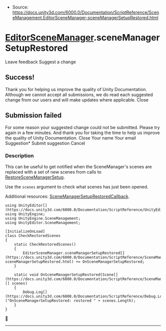 * Source: https://docs.unity3d.com/6000.0/Documentation/ScriptReference/SceneManagement.EditorSceneManager-sceneManagerSetupRestored.html

#  [EditorSceneManager](https://docs.unity3d.com/6000.0/Documentation/ScriptReference/SceneManagement.EditorSceneManager.html).sceneManagerSetupRestored
Leave feedback
Suggest a change
## Success!
Thank you for helping us improve the quality of Unity Documentation. Although we cannot accept all submissions, we do read each suggested change from our users and will make updates where applicable.
Close
## Submission failed
For some reason your suggested change could not be submitted. Please <a>try again</a> in a few minutes. And thank you for taking the time to help us improve the quality of Unity Documentation.
Close
Your name Your email Suggestion* Submit suggestion
Cancel
### Description
This can be useful to get notified when the SceneManager's scenes are replaced with a set of new scenes from calls to [RestoreSceneManagerSetup](https://docs.unity3d.com/6000.0/Documentation/ScriptReference/SceneManagement.EditorSceneManager.RestoreSceneManagerSetup.html).  
  
Use the `scenes` argument to check what scenes has just been opened.  
  
Additional resources: [SceneManagerSetupRestoredCallback](https://docs.unity3d.com/6000.0/Documentation/ScriptReference/SceneManagement.EditorSceneManager.SceneManagerSetupRestoredCallback.html).
```
using UnityEditor[](https://docs.unity3d.com/6000.0/Documentation/ScriptReference/UnityEditor.html);
using UnityEngine;
using UnityEngine.SceneManagement;
using UnityEditor.SceneManagement;  
  
[InitializeOnLoad]
class CheckRestoredScenes
{
    static CheckRestoredScenes()
    {
        EditorSceneManager.sceneManagerSetupRestored[](https://docs.unity3d.com/6000.0/Documentation/ScriptReference/SceneManagement.EditorSceneManager-sceneManagerSetupRestored.html) += OnSceneManagerSetupRestored;
    }  
  
    static void OnSceneManagerSetupRestored(Scene[](https://docs.unity3d.com/6000.0/Documentation/ScriptReference/SceneManagement.Scene.html)[] scenes)
    {
        Debug.Log[](https://docs.unity3d.com/6000.0/Documentation/ScriptReference/Debug.Log.html)("OnSceneManagerSetupRestored: restored " + scenes.Length);
    }
}
```

* * *
